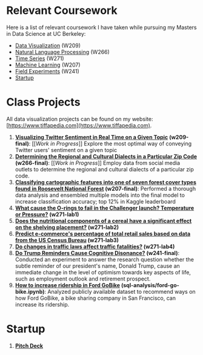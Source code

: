 # Relevant Coursework

Here is a list of relevant coursework I have taken while pursuing my Masters in Data Science at UC Berkeley:

* [Data Visualization](https://www.ischool.berkeley.edu/courses/datasci/209) (W209)
* [Natural Language Processing](https://www.ischool.berkeley.edu/courses/datasci/266) (W266)
* [Time Series](https://www.ischool.berkeley.edu/courses/datasci/271) (W271)
* [Machine Learning](https://www.ischool.berkeley.edu/courses/datasci/207) (W207)
* [Field Experiments](https://www.ischool.berkeley.edu/courses/datasci/241) (W241)
* [Startup](https://ieor.berkeley.edu/node/896)

# Class Projects

All data visualization projects can be found on my website: [https://www.tiffapedia.com](https://www.tiffapedia.com).

1. **[Visualizing Twitter Sentiment in Real Time on a Given Topic](https://www.tiffapedia.com/projects/w209-final) (w209-final)**: [[*Work in Progress*]] Explore the most optimal way of conveying Twitter users' sentiment on a given topic
2. **[Determining the Regional and Cultural Dialects in a Particular Zip Code](https://www.tiffapedia.com/projects/w266-final) (w266-final)**: [[*Work in Progress*]] Employ data from social media outlets to determine the regional and cultural dialects of a particular zip code.
3. **[Classifying cartographic features into one of seven forest cover types found in Roosevelt National Forest](https://github.com/tiffapedia/w207-final/blob/master/DivyaGorantla_RamIyer_TiffanyJaya_SteveSanders.ipynb) (w207-final)**: Performed a thorough data analysis and ensembled multiple models into the final model to increase classification accuracy; top 12% in Kaggle leaderboard
4. **[What cause the O-rings to fail in the Challenger launch? Temperature or Pressure?](https://github.com/tiffapedia/w271-lab1/blob/master/RobertDeng_ShanHe_JoannaHuang_TiffanyJaya_Lab1.pdf) (w271-lab1)**
5. **[Does the nutritional components of a cereal have a significant effect on the shelving placement?](https://github.com/tiffapedia/w271-lab2/blob/master/RobertDeng_ShanHe_JoannaHuang_TiffanyJaya_Lab2.pdf) (w271-lab2)**
6. **[Predict e-commerce's percentage of total retail sales based on data from the US Census Bureau](https://github.com/tiffapedia/w271-lab3/blob/master/RobertDeng_ShanHe_JoannaHuang_TiffanyJaya_Lab3.pdf) (w271-lab3)**
7. **[Do changes in traffic laws affect traffic fatalities?](https://github.com/tiffapedia/w271-lab4/blob/master/RobertDeng_ShanHe_JoannaHuang_TiffanyJaya_Lab4.pdf) (w271-lab4)**
8. **[Do Trump Reminders Cause Cognitive Disonance?](https://github.com/tiffapedia/w241-final/blob/master/Section3_Final_ColbyCarter_TiffanyJaya_AbhishekAgarwal.pdf) (w241-final)**: 
Conducted an experiment to answer the research question whether the subtle reminder of our president's name, Donald Trump, cause an immediate change in the level of optimism towards key aspects of life, such as employment outlook and retirement prospect. 
9. **[How to increase ridership in Ford GoBike](https://github.com/tiffanyjaya/MS-in-DS-portfolio/blob/master/sql-analysis/ford-go-bike.ipynb) (sql-analysis/ford-go-bike.ipynb)**: Analyzed publicly available dataset to recommend ways on how Ford GoBike, a bike sharing company in San Francisco, can increase its ridership. 

# Startup 

1. **[Pitch Deck](https://github.com/tiffanyjaya/MS-in-DS-portfolio/blob/master/startup/Roots-FinalPitch.pdf)**
